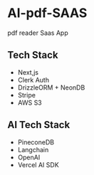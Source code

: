 # AI-pdf-SAAS
pdf reader Saas App

## Tech Stack
 - Next,js
 - Clerk Auth
 - DrizzleORM + NeonDB
 - Stripe
 - AWS S3

## AI Tech Stack
- PineconeDB
- Langchain
- OpenAI
- Vercel AI SDK

